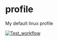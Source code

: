 # profile

My default linux profile

[![Test_workflow](https://github.com/mas-kon/profile/actions/workflows/main.yml/badge.svg)](https://github.com/mas-kon/profile/actions/workflows/main.yml)
